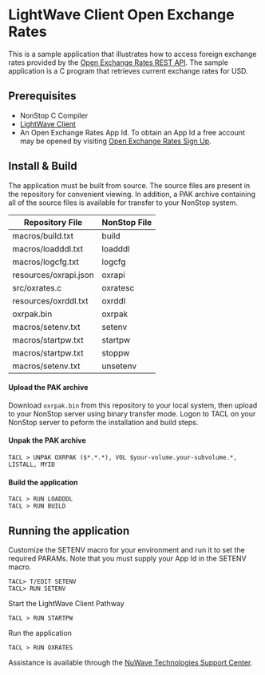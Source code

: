 # LightWave Client Open Exchange Rates
This is a sample application that illustrates how to access foreign exchange rates provided by the [Open Exchange Rates REST API](https://openexchangerates.org). The sample application is a C program that retrieves current exchange rates for USD.

## Prerequisites

+ NonStop C Compiler
+ [LightWave Client](https://docs.nuwavetech.com/display/LWCLIENT)
+ An Open Exchange Rates App Id. To obtain an App Id a free account may be opened by visiting [Open Exchange Rates Sign Up](https://openexchangerates.org/signup/free).

## Install & Build

The application must be built from source. The source files are present in the repository for convenient viewing. 
In addition, a PAK archive containing all of the source files is available for transfer to your NonStop system.

| Repository File | NonStop File |
| -- | -- |
| macros/build.txt | build |
| macros/loadddl.txt | loadddl |
| macros/logcfg.txt | logcfg |
| resources/oxrapi.json | oxrapi |
| src/oxrates.c | oxratesc |
| resources/oxrddl.txt | oxrddl |
| oxrpak.bin | oxrpak |
| macros/setenv.txt | setenv |
| macros/startpw.txt | startpw |
| macros/startpw.txt | stoppw |
| macros/setenv.txt | unsetenv |

#### Upload the PAK archive

Download `oxrpak.bin` from this repository to your local system, then upload to your NonStop server using binary transfer mode. Logon to TACL on your NonStop server to peform the installation and build steps.

#### Unpak the PAK archive
```
TACL > UNPAK OXRPAK ($*.*.*), VOL $your-volume.your-subvolume.*, LISTALL, MYID
```

#### Build the application
```
TACL > RUN LOADDDL
TACL > RUN BUILD
```
## Running the application
Customize the SETENV macro for your environment and run it to set the required PARAMs. Note that you must supply your App Id in the SETENV macro.
```
TACL> T/EDIT SETENV
TACL> RUN SETENV
```
Start the LightWave Client Pathway
```
TACL > RUN STARTPW
```
Run the application
```
TACL > RUN OXRATES
```
Assistance is available through the [NuWave Technologies Support Center](http://support.nuwavetech.com).
